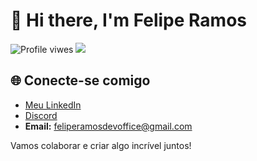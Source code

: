 <h1 alight="left">👋 Hi there, I'm Felipe Ramos</h1>


<p alight="left">
  <img src="https://komarev.com/ghpvc/?username=lipex5k&color=green" alt="Profile viwes" />

  <img src="https://img.shields.io/github/followers/lipex5k.svg?style=social&label=Follow&maxAge=2592000" />
</p>

  ## 🌐 Conecte-se comigo

- [Meu LinkedIn](https://www.linkedin.com/in/felipe-ramos-14765a29b/)
- [Discord](https://discord.com/users/lipex5k)
- **Email:** feliperamosdevoffice@gmail.com

Vamos colaborar e criar algo incrível juntos!

 

